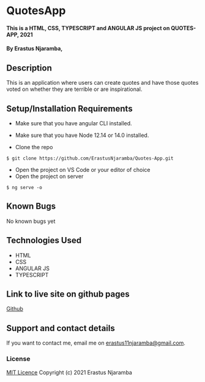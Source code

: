# QuotesApp
#### This is a HTML, CSS, TYPESCRIPT and ANGULAR JS project on QUOTES-APP, 2021
#### By Erastus Njaramba,
## Description
This is an application where users can create quotes and have those quotes voted on whether they are terrible or are inspirational. 
## Setup/Installation Requirements

* Make sure that you have angular CLI installed.

* Make sure that you have Node 12.14 or 14.0 installed.

* Clone the repo
```
$ git clone https://github.com/ErastusNjaramba/Quotes-App.git
```
* Open  the project on VS Code or your editor of choice
* Open the project on server
```
$ ng serve -o
```
## Known Bugs
No known bugs yet

## Technologies Used
* HTML
* CSS
* ANGULAR JS
* TYPESCRIPT

## Link to live site on github pages
[Github](https://erastusnjaramba.github.io/Quotes-App/) 

## Support and contact details
If you want to contact me, email me on erastus11njaramba@gmail.com.
### License
[MIT Licence](Licence)
Copyright (c) 2021 Erastus Njaramba